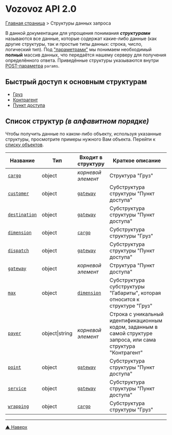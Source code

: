 # <a name="up"/>Vozovoz API 2.0

[Главная страница](/README.md) > Структуры данных запроса

В данной документации для упрощения понимания **_структурами_** называются все данные, которые содержат какие-либо данные
(как другие структуры, так и простые типы данных: строка, число, логический тип).
Под ["параметрами"](../params/index.md) мы понимаем необходимый **полный** массив данных, что передаётся нашему серверу
для получения определённого ответа. Приведённые структуры указываются внутри [POST-параметра](../params/post.md) `params`.

## Быстрый доступ к основным структурам

* [Груз](cargo.md)
* [Контрагент](customer.md)
* [Пункт доступа](gateway.md)

## Список структур _(в алфавитном порядке)_

Чтобы получить данные по каком-либо объекту, используя указанные структуры, просмотрите примеры нужного Вам объекта.
Перейти к [списку объектов](../object/index.md).

| Название                          | Тип       | Входит в структуру    | Краткое описание |
| --------                          | ---       | ------------------    | ---------------- |
| [`cargo`](cargo.md)               | object    | _корневой элемент_    | Структура "Груз" |
| [`customer`](customer.md)         | object    | [`gateway`](gateway.md) | Субструктура структуры "Пункт доступа" |
| [`destination`](gateway.md#destination) | object    | [`gateway`](gateway.md) | Субструктура структуры "Пункт доступа" |
| [`dimension`](cargo.md#dimension) | object    | [`cargo`](cargo.md)   | Субструктура структуры "Груз" |
| [`dispatch`](gateway.md#dispatch) | object    | [`gateway`](gateway.md) | Субструктура структуры "Пункт доступа" |
| [`gateway`](gateway.md)           | object    | _корневой элемент_    | Структура "Пункт доступа" |
| [`max`](cargo.md#max)             | object    | [`dimension`](cargo.md#dimension) | Субструктура субструктуры "Габариты", которая относится к структуре "Груз" |
| [`payer`](customer.md)            | object\|string | _корневой элемент_ | Строка с уникальный идентификационным кодом, заданным в самой структуре запроса, или сама структура "Контрагент" |
| [`point`](gateway.md#point)       | object    | [`gateway`](gateway.md) | Субструктура структуры "Пункт доступа" |
| [`service`](gateway.md#service)   | object    | [`gateway`](gateway.md) | Субструктура структуры "Пункт доступа" |
| [`wrapping`](cargo.md#wrapping)   | object    | [`cargo`](cargo.md)   | Субструктура структуры "Груз" |

***
[▲ Наверх](#up)